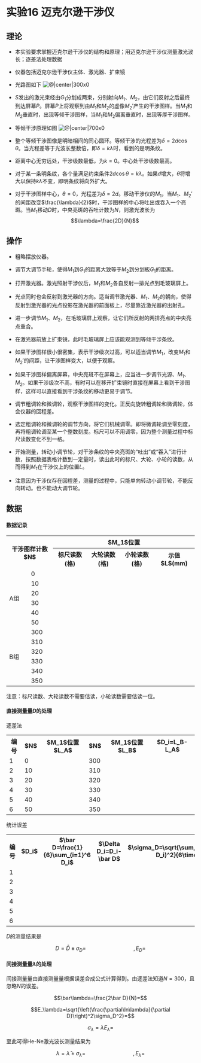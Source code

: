 # 实验16 迈克尔逊干涉仪

## 理论

- 本实验要求掌握迈克尔逊干涉仪的结构和原理；用迈克尔逊干涉仪测量激光波长；逐差法处理数据

- 仪器包括迈克尔逊干涉仪主体、激光器、扩束镜

- 光路图如下 ![@|center|300x0](http://47.106.72.248:9130/files/src/Physlab/16/1.png)

- $S$发出的激光束经由$G_1$分划成两束，分别射向$M_1$、$M_2$，由它们反射之后最终到达屏幕$P$。屏幕$P$上将观察到由$M_1$和$M_2$的虚像$M_2'$产生的干涉图样。当$M_1$和$M_2$垂直时，出现等倾干涉图样，当$M_1$和$M_2$偏离垂直时，出现等厚干涉图样。

- 等倾干涉原理如图 ![@|center|700x0](http://47.106.72.248:9130/files/src/Physlab/16/2.png)

- 整个等倾干涉图像是明暗相间的同心圆环。等倾干涉的光程差为$\delta=2d\cos\theta$。当光程差等于光波长整数倍，即$\delta=k\lambda$时，看到的是明条纹。

- 距离中心无穷远处，干涉级数最低，为$k=0$。中心处干涉级数最高。

- 对于某一条明条纹，各个量满足约束条件$2d\cos\theta=k\lambda$。如果$d$增大，$\theta$将增大以保持$k\lambda$不变，即明条纹将向外扩大。

- 对于干涉图样中心，$\theta=0$，光程差为$\delta=2d$。移动干涉仪的$M_1$，当$M_1$、$M_2'$的间距改变$\frac{\lambda}{2}$时，干涉图样的中心将吐出或吞入一个亮斑。当$M_1$移动$D$时，中央亮斑的吞吐计数为$N$，则激光波长为
$$\lambda=\frac{2D}{N}$$

## 操作
- 粗略摆放仪器。

- 调节大调节手轮，使得$M_1$到$G_1$的距离大致等于$M_2$到分划板$G_1$的距离。

- 打开激光器。激光照射干涉仪后，$M_1$和$M_2$各自反射一排光点到毛玻璃屏上。

- 光点同时也会反射到激光器的方向。适当调节激光器、$M_1$、$M_2$的朝向，使得反射到激光器的光点投影在激光器的前面板上，尽量靠近激光器的出射孔。

- 进一步调节$M_1$、$M_2$，在毛玻璃屏上观察，让它们所反射的两排亮点的中央亮点重合。

- 在激光器前放上扩束镜，此时毛玻璃屏上应该能观测到等倾干涉条纹。

- 如果干涉图样很小很密集，表示干涉级次过高，可以适当调节$M_1$，改变$M_1$和$M_2'$的间距，让干涉图样变大，以便于观察。

- 如果干涉图样偏离屏幕，中央亮斑不在屏幕上，应当进一步调节光源、$M_1$、$M_2$。如果干涉级次不高，有时可以在移开扩束镜时直接在屏幕上看到干涉图样，这样可以直接看到干涉条纹的移动更易于调节。

- 调节粗调轮和微调轮，观察干涉图样的变化。正反向旋转粗调轮和微调轮，体会仪器的回程差。

- 选定粗调轮和微调轮的调节方向，将它们机械调零。即将微调轮调至零刻度，再将粗调轮调至某一个整数刻度。标尺可以不用调零，因为整个测量过程中标尺读数变化不到一格。

- 开始测量，转动小调节轮，对干涉条纹的中央亮斑的“吐出”或“吞入”进行计数，按照数据表格计数到一定量时，读出此时的标尺、大轮、小轮的读数，从而得到$M_1$在干涉仪上的位置$L$。

- 注意因为干涉仪存在回程差，测量的过程中，只能单向转动小调节轮，不能反向转动。也不能动大调节轮。


## 数据

#### 数据记录

<table width="100%">
<tr><th rowspan="2" colspan="2">干涉图样计数$N$</th><th colspan="5">$M_1$位置</th></tr>
<tr><th>标尺读数(格)</th><th>大轮读数(格)</th><th>小轮读数(格)</th><th>示值$L$(mm)</th></tr>
<tr><td rowspan="6">A组</td><td>0</td><td></td><td></td><td></td><td></td></tr>
<tr><td>10</td><td></td><td></td><td></td><td></td></tr>
<tr><td>20</td><td></td><td></td><td></td><td></td></tr>
<tr><td>30</td><td></td><td></td><td></td><td></td></tr>
<tr><td>40</td><td></td><td></td><td></td><td></td></tr>
<tr><td>50</td><td></td><td></td><td></td><td></td></tr>
<tr><td rowspan="6">B组</td><td>300</td><td></td><td></td><td></td><td></td></tr>
<tr><td>310</td><td></td><td></td><td></td><td></td></tr>
<tr><td>320</td><td></td><td></td><td></td><td></td></tr>
<tr><td>330</td><td></td><td></td><td></td><td></td></tr>
<tr><td>340</td><td></td><td></td><td></td><td></td></tr>
<tr><td>350</td><td></td><td></td><td></td><td></td></tr>
</table>

注意：标尺读数、大轮读数不需要估读，小轮读数需要估读一位。

#### 直接测量量$D$的处理

逐差法

<table width="100%">
<tr><th>编号</th><th>$N$</th><th>$M_1$位置$L_A$</th><th>$N$</th><th>$M_1$位置$L_B$</th><th>$D_i=L_B-L_A$</th></tr>
<tr><td>1</td><td>0</td><td></td><td>300</td><td></td><td></td></tr>
<tr><td>2</td><td>10</td><td></td><td>310</td><td></td><td></td></tr>
<tr><td>3</td><td>20</td><td></td><td>320</td><td></td><td></td></tr>
<tr><td>4</td><td>30</td><td></td><td>330</td><td></td><td></td></tr>
<tr><td>5</td><td>40</td><td></td><td>340</td><td></td><td></td></tr>
<tr><td>6</td><td>50</td><td></td><td>350</td><td></td><td></td></tr>
</table>

统计误差

<table width="100%">
<tr><th>编号</th><th>$D_i$</th><th>$\bar D=\frac{1}{6}\sum_{i=1}^6 D_i$</th><th>$\Delta D_i=D_i-\bar D$</th><th>$\sigma_D=\sqrt{\sum_{i=1}^6\frac{(\Delta D_i)^2}{6\times(6-1)}}$</th><th>$E_D=\frac{\sigma_D}{\bar D}$</th></tr>
<tr><td>1</td><td></td><td rowspan="6"></td><td></td><td rowspan="6"></td><td rowspan="6"></td></tr>
<tr><td>2</td><td></td><td></td></tr>
<tr><td>3</td><td></td><td></td></tr>
<tr><td>4</td><td></td><td></td></tr>
<tr><td>5</td><td></td><td></td></tr>
<tr><td>6</td><td></td><td></td></tr>
</table>

$D$的测量结果是

$$D=\bar D\pm\sigma_D=\qquad\qquad\qquad\qquad,E_D=$$

#### 间接测量量$\lambda$的处理

间接测量量由直接测量量根据误差合成公式计算得到。由逐差法知道$N=300$，且忽略$N$的误差。

$$\bar\lambda=\frac{2\bar D}{N}=$$

$$E_\lambda=\sqrt{\left(\frac{\partial\ln\lambda}{\partial D}\right)^2\sigma_D^2}=$$

$$\sigma_\lambda=\bar\lambda E_\lambda=$$

至此可得He-Ne激光波长测量结果为

$$\lambda=\bar\lambda\pm\sigma_\lambda=\qquad\qquad\qquad\qquad,E_\lambda=$$
